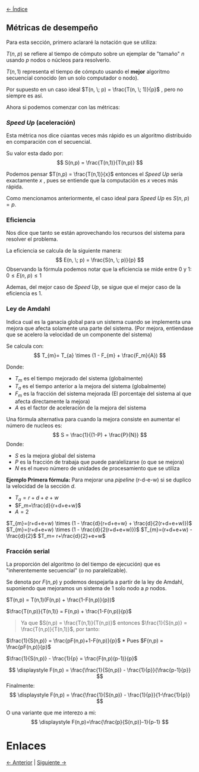 [<- Índice](../ComputacionDistrubuida.md)
## Métricas de desempeño

Para esta sección, primero aclararé la notación que se utiliza:

$T(n, \; p)$ se refiere al tiempo de cómputo sobre un ejemplar de "tamaño" $n$ usando $p$ nodos o núcleos para resolverlo.

$T(n, 1)$ representa el tiempo de cómputo usando el **mejor** algoritmo secuencial conocido (en un solo computador o nodo).

Por supuesto en un caso ideal $T(n, \; p) = \frac{T(n, \; 1)}{p}$ , pero no siempre es así. 

Ahora si podemos comenzar con las métricas:

### *Speed Up* (aceleración)

Esta métrica nos dice cúantas veces más rápido es un algoritmo distribuido en comparación con el secuencial.

Su valor esta dado por:
$$
S(n,p) = \frac{T(n,1)}{T(n,p)}
$$

Podemos pensar $T(n,p) = \frac{T(n,1)}{x}$ entonces el *Speed Up* sería exactamente $x$ , pues se entiende que la computación es $x$ veces más rápida.

Como mencionamos anteriormente, el caso ideal para *Speed Up* es $S(n, \; p) = p$.

### Eficiencia

Nos dice que tanto se están aprovechando los recursos del sistema para resolver el problema.

La eficiencia se calcula de la siguiente manera:
$$
E(n, \; p) = \frac{S(n, \; p)}{p}
$$
Observando la fórmula podemos notar que la eficiencia se mide entre 0 y 1:
$0 \leq E(n, \; p) \leq 1$

Ademas, del mejor caso de *Speed Up*, se sigue que el mejor caso de la eficiencia es 1.

### Ley de Amdahl

Indica cual es la ganacia global para un sistema cuando se implementa una mejora que afecta solamente una parte del sistema.
(Por mejora, entiendase que se acelero la velocidad de un componente del sistema)

Se calcula con:
$$
T_{m}= T_{a} \times (1 - F_{m} + \frac{F_m}{A})
$$

Donde:

- $T_m$ es el tiempo mejorado del sistema (globalmente)
- $T_a$ es el tiempo anterior a la mejora del sistema (globalmente)
- $F_m$ es la fracción del sistema mejorada (El porcentaje del sistema al que afecta directamente la mejora)
- $A$ es el factor de aceleración de la mejora del sistema

Una fórmula alternativa para cuando la mejora consiste en aumentar el número de nucleos es:
$$
S = \frac{1}{(1-P) + \frac{P}{N}}
$$
Donde:

- $S$ es la mejora global del sistema
- $P$ es la fracción de trabaja que puede paralelizarse (o que se mejora)
- $N$ es el nuevo número de unidades de procesamiento que se utiliza

**Ejemplo Primera fórmula:** Para mejorar una *pipeline* (r-d-e-w) si se duplico la velocidad de la sección *d*.

- $T_{a}= r+d+e+w$
- $F_m=\frac{d}{r+d+e+w}$
- $A=2$

$T_{m}=(r+d+e+w) \times (1 - \frac{d}{r+d+e+w} + \frac{d}{2(r+d+e+w)})$
$T_{m}=(r+d+e+w) \times (1 - \frac{d}{2(r+d+e+w)})$
$T_{m}=(r+d+e+w) - \frac{d}{2}$
$T_m= r+\frac{d}{2}+e+w$

### Fracción serial

La proporción del algoritmo (o del tiempo de ejecución) que es "inherentemente secuencial" (o no paralelizable).

Se denota por $F(n,p)$ y podemos despejarla a partir de la ley de Amdahl, suponiendo que mejoramos un sistema de 1 solo nodo a $p$ nodos.

$T(n,p) = T(n,1)(F(n,p) + \frac{1-F(n,p)}{p})$

$\frac{T(n,p)}{T(n,1)} = F(n,p) + \frac{1-F(n,p)}{p}$

> Ya que $S(n,p) = \frac{T(n,1)}{T(n,p)}$ entonces $\frac{1}{S(n,p)} = \frac{T(n,p)}{T(n,1)}$, por tanto:

$\frac{1}{S(n,p)} = \frac{pF(n,p)+1-F(n,p)}{p}$ \* Pues $F(n,p) = \frac{pF(n,p)}{p}$

$\frac{1}{S(n,p)} - \frac{1}{p} = \frac{F(n,p)(p-1)}{p}$

$$
\displaystyle
F(n,p) = \frac{\frac{1}{S(n,p)} - \frac{1}{p}}{\frac{p-1}{p}}
$$
Finalmente:
$$
\displaystyle
F(n,p) = \frac{\frac{1}{S(n,p)} - \frac{1}{p}}{1-\frac{1}{p}}
$$

O una variante que me interezo a mi:
$$
\displaystyle
F(n,p)=\frac{\frac{p}{S(n,p)}-1}{p-1}
$$
# Enlaces

[<- Anterior](CP_AlgoritmosDistribuidos.md) | [Siguiente ->](CP_BusquedaDistribuida.md)